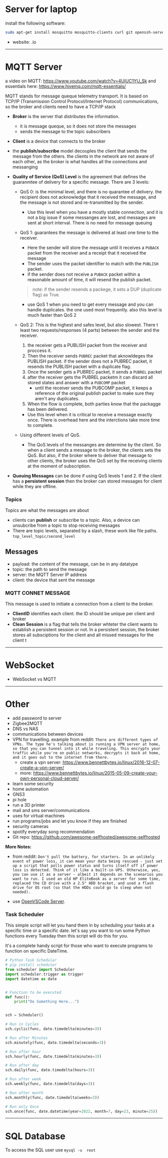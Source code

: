 
# Server for laptop


install the following software:
```bash
sudo apt-get install mosquitto mosquitto-clients curl git openssh-server
```

- website: .io

-----------------------------------

# MQTT Server

a video on MQTT: <https://www.youtube.com/watch?v=4UIUC1YU_Sk> and 
essentials here: <https://www.hivemq.com/mqtt-essentials/>

MQTT stands for message queque telemetry transport. It is based on TCP/IP (Transmission Control Protocol/Internet Protocol) communications, so the broker and clients need to have a TCP/IP stack
- **Broker** is the server that distributes the information.
    - it is message queque, so it does not store the messages
    - sends the message to the topic subscribers

- **Client** is a device that connects to the broker

- the **publish/subscribe** model decouples the client that sends the message from the others. the clients in the network are not aware of each other, as the broker is what handles all the connections and messanging

- **Quality of Service (QoS) Level** is the agreement that defines the guaranmtee of delivery for a specific message. There are 3 levels:
    - QoS 0: is the minimal level, and there is no quarantee of delivery. the recipient does not acknowledge that it received the message, and the message is not stored and re-transmitted by the sender.
        - Use this level when you have a mostly stable connection, and it is not a big issue if some messanges are lost, and messages are sent at short interval. There is no need for message queuing
    
    - QoS 1: guarantees the message is delivered at least one time to the receiver.
        - Here the sender will store the message until it receives a `PUBACK` packet from the receiver and a receipt that it received the message
        - The sender uses the packet identifier to match with the `PUBLISH` packet.
        - if the sender does not receive a `PUBACK` packet within a reasonable amount of time, it will resend the publish packet.
        > note: if the sender resends a packege, it sets a DUP (duplicate flag) as True.

        - use QoS 1 when you need to get every message and you can handle duplicates. the one used most frequently. also this level is much faster than QoS 2

    - QoS 2: This is the highest and safes level, but also slowest. There t least two requests/responses (4 parts) between the sender and the receiver.
        1. the receiver gets a PUBLISH packet from the receiver and proccess it.
        2. Then the receiver sends `PUBREC` packet that aknowldeges the PUBLISH packet. if the sender does not a PUBREC packet, it resends the PUBLISH packet with a duplicate flag.
        3. Once the sender gets a PUBREC packet, it sends a `PUBREL` packet 
        4. after the receiver gets the PUBREL packetm it can discard all stored states and answer with a `PUBCOMP` packet
            - until the receiver sends the PUBCOMP packet, it keeps a reference of the original publish packet to make sure they aren't any duplicates.
        5. When the flow is complete, both parties know that the packagge has been delivered.

        - Use this level when it is critical to receive a message exactly once. There is overhead here and the interctions take more time to complete.

    - Using different levels of QoS.
        - The QoS levels of the messanges are determine by the client. So when a client sends a message to the broker, the clients sets the QoS. But also, if the broker where to deliver that message to other clients, the broker uses the QoS set by the receiving clients at the moment of subscription.

- **Queuing Messages** can be done if using QoS levels 1 and 2. If the client has a **persistent session** then the broker can stored messages for client while they are offline.


### Topics
Topics are what the messages are about
- clients can **publish** or subscribe to a topic. Also, a device can unsubcribe from a topic to stop receiving messages
- There are topic levels, separated by a slash, these work like file paths. `top_level_topic/second_level`

## Messages
- payload: the content of the message, can be in any datatype
- topic: the path to send the message
- server: the MQTT Server IP address
- client: the device that sent the message

### MQTT CONNET MESSAGE
This message is used to initiate a connection from a client to the broker.
- **ClientID** identifies each client. the ID should be unique per client and broker
- **Clean Session** is a flag that tells the broker whteter the client wants to establish a persistent session or not. In a persistent session, the broker stores all subsciptions for the client and all missed messages for the client t

-----------------------------------

# WebSocket
- WebSocket vs MQTT

-----------------------------------

# Other
- add password to server
- Zigbee2MQTT
- DNS vs NAS
- communications between devices
- VPN for travelling. example from reddit: `There are different types of VPNs. The type he's talking about is running a VPN server at home, so that you can tunnel into it while traveling. This encrypts your traffic while you're on public networks, decrypts it back at home, and it goes out to the internet from there.`
    - create a vpn server: <https://www.bennettbytes.io/linux/2016-12-07-create-a-vpn-server/>
    - more: <https://www.bennettbytes.io/linux/2015-05-09-create-your-own-personal-cloud-server/>
- learn some security
- home automation
- GNS3
- pi hole
- run a 3D printer
- mail and sms server/communications
- uses for virtual machines
- run programs/jobs and let you know if they are finished
- security cameras
- spotify everyday song recommendation
- Git repo: <https://github.com/awesome-selfhosted/awesome-selfhosted>

**More Notes:**
- from reddit: `Don't pull the battery, for starters. In an unlikely event of power loss, it can mean your data being rescued - just set up a script that polls power status and turns itself off if power loss is detected. Think of it like a built-in UPS.
Otherwise, yes, you can use it as a server - albeit it depends on the scenarios you want to run. I used an old HP EliteBook as a server for some time, replaced the CD drive with a 2.5" HDD bracket, and used a flash drive for OS root (so that the HDDs could go to sleep when not needed).`

- use [OpenVSCode Server](https://github.com/gitpod-io/openvscode-server).

### Task Scheduler
This simple script will let you hand them in by scheduling your tasks at a specific time or a specific date. let's say you want to run some Python functions every Tuesday then this script will do this for you.

It's a complete handy script for those who want to execute programs to function on specific DateTime.

```py
# Python Task Schedular
# pip install scheduler
from scheduler import Scheduler
import scheduler.trigger as trigger
import datetime as date


# Function to be executed
def func():
    print("Do Something Here...")


sch = Scheduler()

# Run in Cycles
sch.cyclic(func, date.timedelta(minutes=3))

# Run after Minutes
sch.minutely(func, date.timedelta(seconds=3))

# Run after hour
sch.hourly(func, date.timedelta(minutes=3))

# Run after day
sch.daily(func, date.timedelta(hours=3))

# Run after week
sch.weekly(func, date.timedelta(days=3))

# Run after month
sch.monthly(func, date.timedelta(weeks=3))

# Run only Once
sch.once(func, date.datetime(year=2022, month=7, day=23, minute=25))
```

-----------------------------------

# SQL Database
To access the SQL user use `mysql -u  root`

